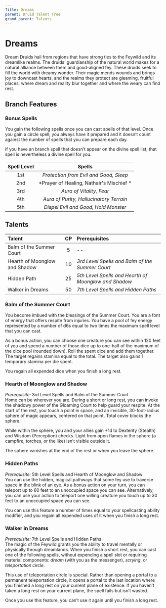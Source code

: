 ```yaml
---
Title: Dreams
parent: Druid Talent Tree
grand_parent: Talents
---
```


# Dreams
Dream Druids hail from regions that have strong ties to the Feywild and its dreamlike realms. The druids’ guardianship of the natural world makes for a natural alliance between them and good-aligned fey. These druids seek to fill the world with dreamy wonder. Their magic mends wounds and brings joy to downcast hearts, and the realms they protect are gleaming, fruitful places, where dream and reality blur together and where the weary can find rest.

## Branch Features

### Bonus Spells
You gain the following spells once you can cast spells of that level. Once you gain a circle spell, you always have it prepared and it doesn’t count against the number of spells that you can prepare each day.

If you have an branch spell that doesn’t appear on the divine spell list, that spell is nevertheless a divine spell for you.

| Spell Level | Spells |
|:-----------:|:------:|
| 1st | *Protection from Evil and Good, Sleep* |   
| 2nd | *Prayer of Healing, Nathair's Mischief * |  
| 3rd | *Aura of Vitality, Fear* |  
| 4th | *Aura of Purity, Hallucinatory Terrain* |  
| 5th | *Dispel Evil and Good, Hold Monster* |  

## Talents

| Talent | CP | Prerequisites |
|:-----------|:------:|:------------|
| Balm of the Summer Court| 5 | *--* |   
| Hearth of Moonglow and Shadow| 10 |  *3rd Level Spells and Balm of the Summer Court* |   
| Hidden Path| 25 | *5th Level Spells and  Hearth of Moonglow and Shadow* |   
| Walker in Dreams| 50 | *7th Level Spells and Hidden Paths* |   


### Balm of the Summer Court
You become imbued with the blessings of the Summer Court. You are a font of energy that offers respite from injuries. You have a pool of fey energy represented by a number of d6s equal to two times the maximum spell level that you can cast.

As a bonus action, you can choose one creature you can see within 120 feet of you and spend a number of those dice up to one-half of the maximum of the dice pool (rounded down). Roll the spent dice and add them together. The target regains stamina equal to the total. The target also gains 1 temporary stamina per die spent.

You regain all expended dice when you finish a long rest.

### Hearth of Moonglow and Shadow
*Prerequisite:* 3rd Level Spells and Balm of the Summer Court<br>
Home can be wherever you are. During a short or long rest, you can invoke the shadowy power of the Gloaming Court to help guard your respite. At the start of the rest, you touch a point in space, and an invisible, 30-foot-radius sphere of magic appears, centered on that point. Total cover blocks the sphere.

While within the sphere, you and your allies gain +1d to Dexterity (Stealth) and Wisdom (Perception) checks. Light from open flames in the sphere (a campfire, torches, or the like) isn’t visible outside it.

The sphere vanishes at the end of the rest or when you leave the sphere.

### Hidden Paths
*Prerequisite:* 5th Level Spells and Hearth of Moonglow and Shadow<br>
You can use the hidden, magical pathways that some fey use to traverse space in the blink of an eye. As a bonus action on your turn, you can teleport up to 60 feet to an unoccupied space you can see. Alternatively, you can use your action to teleport one willing creature you touch up to 30 feet to an unoccupied space you can see.

You can use this feature a number of times equal to your spellcasting ability modifier, and you regain all expended uses of it when you finish a long rest.

### Walker in Dreams
*Prerequisite:* 7th Level Spells and Hidden Paths<br>
The magic of the Feywild grants you the ability to travel mentally or physically through dreamlands. When you finish a short rest, you can cast one of the following spells, without expending a spell slot or requiring material components: *dream* (with you as the messenger), *scrying*, or *teleportation circle*.

This use of teleportation circle is special. Rather than opening a portal to a permanent teleportation circle, it opens a portal to the last location where you finished a long rest on your current plane of existence. If you haven’t taken a long rest on your current plane, the spell fails but isn’t wasted.

Once you use this feature, you can’t use it again until you finish a long rest.
